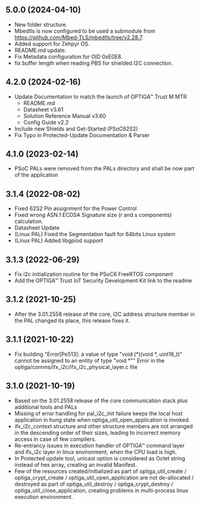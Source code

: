 ## 5.0.0 (2024-04-10)
* New folder structure.
* Mbedtls is now configured to be used a submodule from https://github.com/Mbed-TLS/mbedtls/tree/v2.28.7.
* Added support for Zehpyr OS.
* README.md update.
* Fix Metadata configuration for OID 0xE0E8.
* fix buffer length when reading PBS for shielded I2C connection.

## 4.2.0 (2024-02-16)
* Update Documentation to match the launch of OPTIGA™ Trust M MTR
  * README.md
  * Datasheet v3.61
  * Solution Reference Manual v3.60
  * Config Guide v2.2
* Include new Shields and Get-Started (PSoC62S2)
* Fix Typo in Protected-Update Documentation & Parser

## 4.1.0 (2023-02-14)
* PSoC PALs were removed from the PALs directory and shall be now part of the application

## 3.1.4 (2022-08-02)
* Fixed 62S2 Pin assignment for the Power Control
* Fixed wrong ASN.1 ECDSA Signature size (r and s components) calculation.
* Datasheet Update
* (Linux PAL) Fixed the Segmentation fault for 64bits Linux system
* (Linux PAL) Added libgpiod support

## 3.1.3 (2022-06-29)
* Fix i2c initialization routine for the PSoC6 FreeRTOS component
* Add the OPTIGA™ Trust IoT Security Development Kit link to the readme

## 3.1.2 (2021-10-25)
* After the 3.01.2558 release of the core, I2C address structure member in the PAL changed its place, this release fixes it.

## 3.1.1 (2021-10-22)
* Fix building "Error[Pe513]: a value of type "void (*)(void *, uint16_t)" cannot be assigned to an entity of type "void *"" Error in the optiga/comms/ifx_i2c/ifx_i2c_physical_layer.c file

## 3.1.0 (2021-10-19)
* Based on the 3.01.2558 release of the core communication stack plus additional tools and PALs
* Missing of error handling for pal_i2c_init failure keeps the local host application in hung state when optiga_util_open_application is invoked.
* ifx_i2c_context structure and other structure members are not arranged in the descending order of their sizes, leading to incorrect memory access in case of few compilers.
* Re-entrancy issues in execution handler of OPTIGA™ command layer and ifx_i2c layer in linux environment, when the CPU load is high.
* In Protected update tool, unicast option is considered as Octet string instead of hex array, creating an invalid Manifest.
* Few of the resources created/initialized as part of optiga_util_create / optiga_crypt_create / optiga_util_open_application are not de-allocated / destroyed as part of optiga_util_destroy / optiga_crypt_destroy / optiga_util_close_application, creating problems in multi-process linux execution environment.
